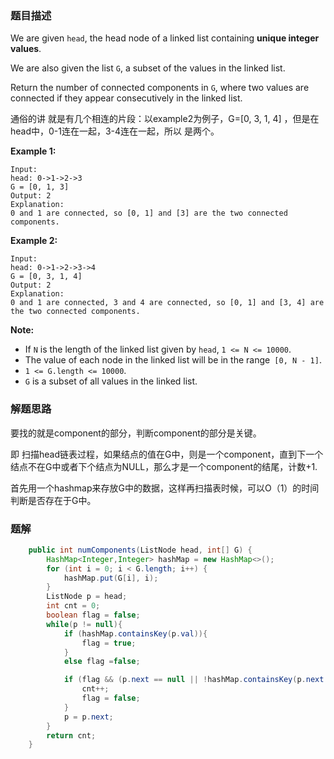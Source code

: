 ### 题目描述

We are given `head`, the head node of a linked list containing **unique integer values**.

We are also given the list `G`, a subset of the values in the linked list.

Return the number of connected components in `G`, where two values are connected if they appear consecutively in the linked list.

通俗的讲 就是有几个相连的片段：以example2为例子，G=[0, 3, 1, 4] ，但是在head中，0-1连在一起，3-4连在一起，所以 是两个。

**Example 1:**

```
Input: 
head: 0->1->2->3
G = [0, 1, 3]
Output: 2
Explanation: 
0 and 1 are connected, so [0, 1] and [3] are the two connected components.
```

**Example 2:**

```
Input: 
head: 0->1->2->3->4
G = [0, 3, 1, 4]
Output: 2
Explanation: 
0 and 1 are connected, 3 and 4 are connected, so [0, 1] and [3, 4] are the two connected components.
```

**Note:**

- If `N` is the length of the linked list given by `head`, `1 <= N <= 10000`.
- The value of each node in the linked list will be in the range` [0, N - 1]`.
- `1 <= G.length <= 10000`.
- `G` is a subset of all values in the linked list.

### 解题思路

要找的就是component的部分，判断component的部分是关键。

 即  扫描head链表过程，如果结点的值在G中，则是一个component，直到下一个结点不在G中或者下个结点为NULL，那么才是一个component的结尾，计数+1.

首先用一个hashmap来存放G中的数据，这样再扫描表时候，可以O（1）的时间判断是否存在于G中。

### 题解

```java
    public int numComponents(ListNode head, int[] G) {
        HashMap<Integer,Integer> hashMap = new HashMap<>();
        for (int i = 0; i < G.length; i++) {
            hashMap.put(G[i], i);
        }
        ListNode p = head;
        int cnt = 0;
        boolean flag = false;
        while(p != null){
            if (hashMap.containsKey(p.val)){
                flag = true;
            }
            else flag =false;

            if (flag && (p.next == null || !hashMap.containsKey(p.next.val) )){
                cnt++;
                flag = false;
            }
            p = p.next;
        }
        return cnt;
    }
```

